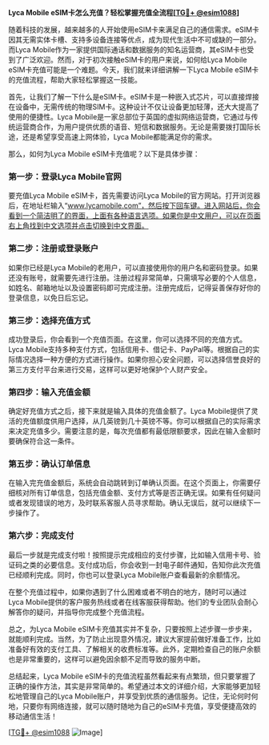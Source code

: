 **Lyca Mobile eSIM卡怎么充值？轻松掌握充值全流程[[TG💪+ @esim1088](https://t.me/s/esim1088)]**

随着科技的发展，越来越多的人开始使用eSIM卡来满足自己的通信需求。eSIM卡因其无需实体卡槽、支持多设备连接等优点，成为现代生活中不可或缺的一部分。而Lyca Mobile作为一家提供国际通话和数据服务的知名运营商，其eSIM卡也受到了广泛欢迎。然而，对于初次接触eSIM卡的用户来说，如何给Lyca Mobile eSIM卡充值可能是一个难题。今天，我们就来详细讲解一下Lyca Mobile eSIM卡的充值流程，帮助大家轻松掌握这一技能。

首先，让我们了解一下什么是eSIM卡。eSIM卡是一种嵌入式芯片，可以直接焊接在设备中，无需传统的物理SIM卡。这种设计不仅让设备更加轻薄，还大大提高了使用的便捷性。Lyca Mobile是一家总部位于英国的虚拟网络运营商，它通过与传统运营商合作，为用户提供优质的语音、短信和数据服务。无论是需要拨打国际长途，还是希望享受高速上网体验，Lyca Mobile都能满足你的需求。

那么，如何为Lyca Mobile eSIM卡充值呢？以下是具体步骤：

### 第一步：登录Lyca Mobile官网

要充值Lyca Mobile eSIM卡，首先需要访问Lyca Mobile的官方网站。打开浏览器后，在地址栏输入“www.lycamobile.com”，然后按下回车键。进入网站后，你会看到一个简洁明了的界面，上面有各种语言选项。如果你是中文用户，可以在页面右上角找到中文选项并点击切换到中文界面。

### 第二步：注册或登录账户

如果你已经是Lyca Mobile的老用户，可以直接使用你的用户名和密码登录。如果还没有账号，就需要先进行注册。注册过程非常简单，只需填写必要的个人信息，如姓名、邮箱地址以及设置密码即可完成注册。注册完成后，记得妥善保存好你的登录信息，以免日后忘记。

### 第三步：选择充值方式

成功登录后，你会看到一个充值页面。在这里，你可以选择不同的充值方式。Lyca Mobile支持多种支付方式，包括信用卡、借记卡、PayPal等。根据自己的实际情况选择一种方便的方式进行操作。如果你担心安全问题，可以选择信誉良好的第三方支付平台来进行交易，这样可以更好地保护个人财产安全。

### 第四步：输入充值金额

确定好充值方式之后，接下来就是输入具体的充值金额了。Lyca Mobile提供了灵活的充值额度供用户选择，从几英镑到几十英镑不等。你可以根据自己的实际需求来决定充值多少。需要注意的是，每次充值都有最低限额要求，因此在输入金额时要确保符合这一条件。

### 第五步：确认订单信息

在输入完充值金额后，系统会自动跳转到订单确认页面。在这个页面上，你需要仔细核对所有订单信息，包括充值金额、支付方式等是否正确无误。如果有任何疑问或者发现错误的地方，及时联系客服人员寻求帮助。确认无误后，就可以继续下一步操作了。

### 第六步：完成支付

最后一步就是完成支付啦！按照提示完成相应的支付步骤，比如输入信用卡号、验证码之类的必要信息。支付成功后，你会收到一封电子邮件通知，告知你此次充值已经顺利完成。同时，你也可以登录Lyca Mobile账户查看最新的余额情况。

在整个充值过程中，如果你遇到了什么困难或者不明白的地方，随时可以通过Lyca Mobile提供的客户服务热线或者在线客服获得帮助。他们的专业团队会耐心解答你的疑问，并指导你完成整个充值流程。

总之，为Lyca Mobile eSIM卡充值其实并不复杂，只要按照上述步骤一步步来，就能顺利完成。当然，为了防止出现意外情况，建议大家提前做好准备工作，比如准备好有效的支付工具、了解相关的收费标准等。此外，定期检查自己的账户余额也是非常重要的，这样可以避免因余额不足而导致的服务中断。

总结起来，Lyca Mobile eSIM卡的充值流程虽然看起来有点繁琐，但只要掌握了正确的操作方法，其实是非常简单的。希望通过本文的详细介绍，大家能够更加轻松地管理自己的Lyca Mobile账户，并享受到优质的通信服务。记住，无论何时何地，只要你有网络连接，就可以随时随地为自己的eSIM卡充值，享受便捷高效的移动通信生活！

[[TG💪+ @esim1088](https://t.me/s/esim1088) ![Image](https://i.postimg.cc/4NQfJmqS/Snipaste-2025-05-13-00-14-12.png)]